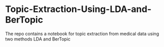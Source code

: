 # Topic-Extraction-Using-LDA-and-BerTopic
The repo contains a notebook for topic extraction from medical data using two methods LDA and BerTopic
